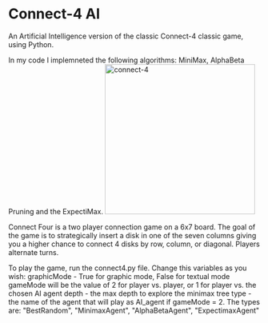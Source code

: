 # Connect-4 AI
An Artificial Intelligence version of the classic Connect-4 classic game, using Python.

In my code I implemneted the following algorithms: MiniMax, AlphaBeta Pruning and the ExpectiMax.
<img width="300" alt="connect-4" src="https://user-images.githubusercontent.com/112930532/208289006-5ac1c2e6-bed5-4380-9289-63b46a630012.png">

Connect Four is a two player connection game on a 6x7 board. The goal of the game is to strategically insert a disk in one of the seven columns giving you a higher chance to connect 4 disks by row, column, or diagonal. Players alternate turns.

To play the game, run the connect4.py file.
Change this variables as you wish: 
graphicMode - True for graphic mode, False for textual mode
gameMode will be the value of 2 for player vs. player, or 1 for player vs. the chosen AI agent
depth - the max depth to explore the minimax tree
type - the name of the agent that will play as AI_agent if gameMode = 2.
The types are: "BestRandom", "MinimaxAgent", "AlphaBetaAgent", "ExpectimaxAgent" 
